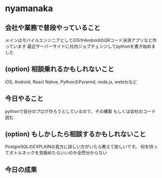 # nyamanaka

## 会社や業務で普段やっていること

メインはモバイルエンジニアとしてiOSやAndroidのQRコード決済アプリなど作っています
最近サーバーサイドに社内ジョブチェンジしてpythonを書き始めました

## (option) 相談乗れるかもしれないこと

iOS, Android, React Native, PythonのPyramid, node.js, webrtcなど

## 今日やること

pythonで自分のブログ作ろうとしているので、その構築
もしくは会社のコード読む

## (option) もしかしたら相談するかもしれないこと

PostgreSQLのEXPLAINの見方に詳しい方がいたら教えて欲しいです。
何を持ってボトルネックを見極めたらいいのか全然分からない

## 今日の成果

